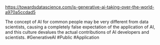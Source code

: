 https://towardsdatascience.com/is-generative-ai-taking-over-the-world-a970a5ccdad5

The concept of AI for common people may be very different from data scientists, causing a completely false expectation of the application of AI, and this culture devalues the actual contributions of AI developers and scientists.
#GenerativeAI #Public #Application 
